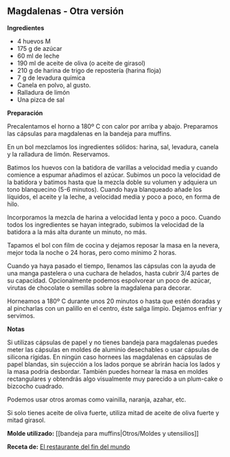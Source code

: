 ## Magdalenas - Otra versión

**Ingredientes**

- 4 huevos M
- 175 g de azúcar
- 60 ml de leche
- 190 ml de aceite de oliva (o aceite de girasol)
- 210 g de harina de trigo de repostería (harina floja)
- 7 g de levadura química
- Canela en polvo, al gusto. 
- Ralladura de limón
- Una pizca de sal

**Preparación**

Precalentamos el horno a 180º C con calor por arriba y abajo. Preparamos las cápsulas para magdalenas en la bandeja para muffins. 

En un bol mezclamos los ingredientes sólidos: harina, sal, levadura, canela y la ralladura de limón. Reservamos.

Batimos los huevos con la batidora de varillas a velocidad media y cuando comience a espumar añadimos el azúcar. Subimos un poco la velocidad de la batidora y batimos hasta que la mezcla doble su volumen y adquiera un tono blanquecino (5-6 minutos). Cuando haya blanqueado añade los líquidos, el aceite y la leche, a velocidad media y poco a poco, en forma de hilo.

Incorporamos la mezcla de harina a velocidad lenta y poco a poco. Cuando todos los ingredientes se hayan integrado, subimos la velocidad de la batidora a la más alta durante un minuto, no más.

Tapamos el bol con film de cocina y dejamos reposar la masa en la nevera, mejor toda la noche o 24 horas, pero como mínimo 2 horas.

Cuando ya haya pasado el tiempo, llenamos las cápsulas con la ayuda de una manga pastelera o una cuchara de helados, hasta cubrir 3/4 partes de su capacidad. Opcionalmente podemos espolvorear un poco de azúcar, virutas de chocolate o semillas sobre la magdalena para decorar.

Horneamos a 180º C durante unos 20 minutos o hasta que estén doradas y al pincharlas con un palillo en el centro, éste salga limpio. Dejamos enfriar y servimos.

**Notas**

Si utilizas cápsulas de papel y no tienes bandeja para magdalenas puedes meter las cápsulas en moldes de aluminio desechables o usar cápsulas de silicona rígidas. En ningún caso hornees las magdalenas en cápsulas de papel blandas, sin sujección a los lados porque se abrirán hacia los lados y la masa podría desbordar. También puedes hornear la masa en moldes rectangulares y obtendrás algo visualmente muy parecido a un plum-cake o bizcocho cuadrado.

Podemos usar otros aromas como vainilla, naranja, azahar, etc. 

Si solo tienes aceite de oliva fuerte, utiliza mitad de aceite de oliva fuerte y mitad girasol.

**Molde utilizado:** [[bandeja para muffins|Otros/Moldes y utensilios]]

**Receta de:** [El restaurante del fin del mundo](http://restaurantefinmundo.blogspot.com/2014/05/las-magdalenas-de-toda-la-vida-de.html)